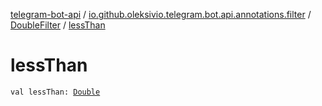 [telegram-bot-api](../../index.md) / [io.github.oleksivio.telegram.bot.api.annotations.filter](../index.md) / [DoubleFilter](index.md) / [lessThan](./less-than.md)

# lessThan

`val lessThan: `[`Double`](https://kotlinlang.org/api/latest/jvm/stdlib/kotlin/-double/index.html)